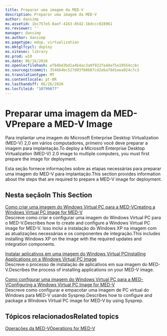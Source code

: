 ```yaml
---
title: Preparar uma imagem da MED-V
description: Preparar uma imagem da MED-V
author: dansimp
ms.assetid: 1bc757e5-8aef-4163-8542-1bdccc028961
ms.reviewer: ''
manager: dansimp
ms.author: dansimp
ms.pagetype: mdop, virtualization
ms.mktglfcycl: deploy
ms.sitesec: library
ms.prod: w10
ms.date: 06/16/2016
ms.openlocfilehash: ef84bd3bd1a4b4ac3a9f922fe4daf5e19554cc6c
ms.sourcegitcommit: 354664bc527d93f80687cd2eba70d1eea024c7c3
ms.translationtype: MT
ms.contentlocale: pt-BR
ms.lasthandoff: 06/26/2020
ms.locfileid: "10799677"
---
```

# <span data-ttu-id="ce8c9-103">Preparar uma imagem da MED-V</span><span class="sxs-lookup"><span data-stu-id="ce8c9-103">Prepare a MED-V Image</span></span>


<span data-ttu-id="ce8c9-104">Para implantar uma imagem do Microsoft Enterprise Desktop Virtualization (MED-V) 2,0 em vários computadores, primeiro você deve preparar a imagem para implantação.</span><span class="sxs-lookup"><span data-stu-id="ce8c9-104">To deploy a Microsoft Enterprise Desktop Virtualization (MED-V) 2.0 image to multiple computers, you must first prepare the image for deployment.</span></span>

<span data-ttu-id="ce8c9-105">Esta seção fornece informações sobre as etapas necessárias para preparar uma imagem do MED-V para implantação.</span><span class="sxs-lookup"><span data-stu-id="ce8c9-105">This section provides information about the steps that are required to prepare a MED-V image for deployment.</span></span>

## <span data-ttu-id="ce8c9-106">Nesta seção</span><span class="sxs-lookup"><span data-stu-id="ce8c9-106">In This Section</span></span>


<a href="" id="creating-a-windows-virtual-pc-image-for-med-v"></a>[<span data-ttu-id="ce8c9-107">Como criar uma imagem do Windows Virtual PC para a MED-V</span><span class="sxs-lookup"><span data-stu-id="ce8c9-107">Creating a Windows Virtual PC Image for MED-V</span></span>](creating-a-windows-virtual-pc-image-for-med-v.md)  
<span data-ttu-id="ce8c9-108">Descreve como criar e configurar uma imagem do Windows Virtual PC para o MED-V.</span><span class="sxs-lookup"><span data-stu-id="ce8c9-108">Describes how to create and configure a Windows Virtual PC image for MED-V.</span></span> <span data-ttu-id="ce8c9-109">Isso inclui a instalação do Windows XP na imagem com as atualizações necessárias e os componentes de integração.</span><span class="sxs-lookup"><span data-stu-id="ce8c9-109">This includes installing Windows XP on the image with the required updates and integration components.</span></span>

<a href="" id="installing-applications-on-a-windows-virtual-pc-image"></a>[<span data-ttu-id="ce8c9-110">Instalar aplicativos em uma imagem do Windows Virtual PC</span><span class="sxs-lookup"><span data-stu-id="ce8c9-110">Installing Applications on a Windows Virtual PC Image</span></span>](installing-applications-on-a-windows-virtual-pc-image.md)  
<span data-ttu-id="ce8c9-111">Descreve o processo de instalação de aplicativos em sua imagem do MED-V.</span><span class="sxs-lookup"><span data-stu-id="ce8c9-111">Describes the process of installing applications on your MED-V image.</span></span>

<a href="" id="configuring-a-windows-virtual-pc-image-for-med-v"></a>[<span data-ttu-id="ce8c9-112">Como configurar uma imagem do Windows Virtual PC para a MED-V</span><span class="sxs-lookup"><span data-stu-id="ce8c9-112">Configuring a Windows Virtual PC Image for MED-V</span></span>](configuring-a-windows-virtual-pc-image-for-med-v.md)  
<span data-ttu-id="ce8c9-113">Descreve como configurar e empacotar uma imagem de PC virtual do Windows para MED-V usando Sysprep.</span><span class="sxs-lookup"><span data-stu-id="ce8c9-113">Describes how to configure and package a Windows Virtual PC image for MED-V by using Sysprep.</span></span>

## <span data-ttu-id="ce8c9-114">Tópicos relacionados</span><span class="sxs-lookup"><span data-stu-id="ce8c9-114">Related topics</span></span>


[<span data-ttu-id="ce8c9-115">Operações da MED-V</span><span class="sxs-lookup"><span data-stu-id="ce8c9-115">Operations for MED-V</span></span>](operations-for-med-v.md)

 

 





